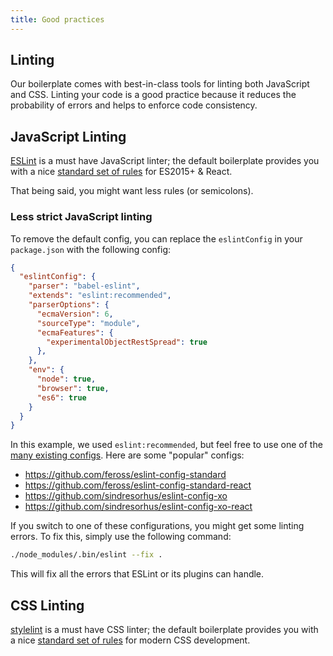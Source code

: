 ```yaml
---
title: Good practices
---
```


## Linting

Our boilerplate comes with best-in-class tools for linting both JavaScript
and CSS. Linting your code is a good practice because it reduces the probability
of errors and helps to enforce code consistency.

## JavaScript Linting

[ESLint](http://eslint.org/) is a must have JavaScript linter; the default
boilerplate provides you with a nice [standard set of rules](https://github.com/MoOx/eslint-config-i-am-meticulous)
for ES2015+ & React.

That being said, you might want less rules (or semicolons).

### Less strict JavaScript linting

To remove the default config, you can replace the ``eslintConfig`` in your
``package.json`` with the following config:

```json
{
  "eslintConfig": {
    "parser": "babel-eslint",
    "extends": "eslint:recommended",
    "parserOptions": {
      "ecmaVersion": 6,
      "sourceType": "module",
      "ecmaFeatures": {
        "experimentalObjectRestSpread": true
      },
    },
    "env": {
      "node": true,
      "browser": true,
      "es6": true
    }
  }
}
```

In this example, we used ``eslint:recommended``, but feel free to use one of the
[many existing configs](https://www.npmjs.com/search?q=eslint-config).
Here are some "popular" configs:

- https://github.com/feross/eslint-config-standard
- https://github.com/feross/eslint-config-standard-react
- https://github.com/sindresorhus/eslint-config-xo
- https://github.com/sindresorhus/eslint-config-xo-react

If you switch to one of these configurations, you might get some linting errors.
To fix this, simply use the following command:

```sh
./node_modules/.bin/eslint --fix .
```

This will fix all the errors that ESLint or its plugins can handle.

## CSS Linting

[stylelint](http://stylelint.io/) is a must have CSS linter; the default
boilerplate provides you with a nice [standard set of rules](https://github.com/stylelint/stylelint-config-standard)
for modern CSS development.
